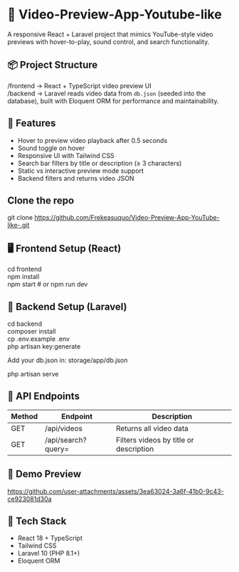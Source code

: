 # 🎥 Video-Preview-App-Youtube-like
A responsive React + Laravel project that mimics YouTube-style video previews with hover-to-play, sound control, and search functionality.


## 📦 Project Structure
/frontend -> React + TypeScript video preview UI  
/backend -> Laravel reads video data from `db.json` (seeded into the database), built with Eloquent ORM for performance and maintainability.

## 🚀 Features
- Hover to preview video playback after 0.5 seconds
- Sound toggle on hover
- Responsive UI with Tailwind CSS
- Search bar filters by title or description (≥ 3 characters)
- Static vs interactive preview mode support
- Backend filters and returns video JSON

## Clone the repo
git clone https://github.com/Frekeasuquo/Video-Preview-App-YouTube-like-.git

## 🖥️ Frontend Setup (React)
cd frontend  
npm install  
npm start # or npm run dev

## 🔧 Backend Setup (Laravel)
cd backend  
composer install  
cp .env.example .env  
php artisan key:generate  

Add your db.json in: storage/app/db.json

php artisan serve

## 🔗 API Endpoints
| Method | Endpoint           | Description                            |
| ------ | ------------------ | -------------------------------------- |
| GET    | /api/videos        | Returns all video data                 |
| GET    | /api/search?query= | Filters videos by title or description |


## 📸 Demo Preview
https://github.com/user-attachments/assets/3ea63024-3a6f-41b0-9c43-ce923081d30a


## 🧪 Tech Stack
- React 18 + TypeScript
- Tailwind CSS
- Laravel 10 (PHP 8.1+)
- Eloquent ORM
